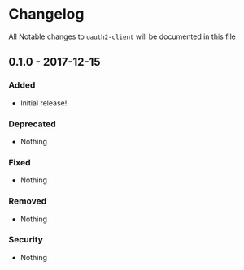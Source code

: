 # Changelog
All Notable changes to `oauth2-client` will be documented in this file

## 0.1.0 - 2017-12-15

### Added
- Initial release!

### Deprecated
- Nothing

### Fixed
- Nothing

### Removed
- Nothing

### Security
- Nothing
